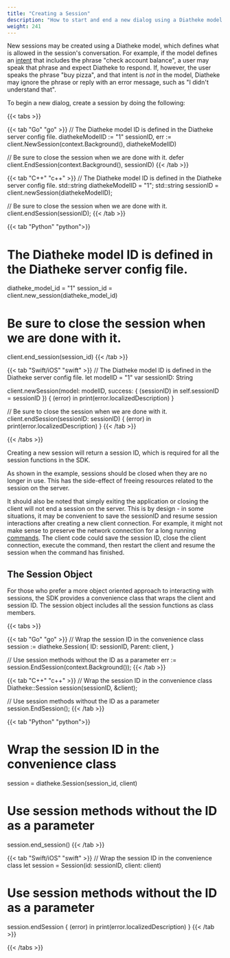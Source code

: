 ```yaml
---
title: "Creating a Session"
description: "How to start and end a new dialog using a Diatheke model to create a session."
weight: 241
---
```


New sessions may be created using a Diatheke model, which defines what
is allowed in the session's conversation. For example, if the model
defines an [intent](../../../glossary#intent) that includes the phrase
"check account balance", a user may speak that phrase and expect
Diatheke to respond. If, however, the user speaks the phrase "buy pizza",
and that intent is *not* in the model, Diatheke may ignore the phrase or
reply with an error message, such as "I didn't understand that".

To begin a new dialog, create a session by doing the following:

{{< tabs >}}

{{< tab "Go" "go" >}}
// The Diatheke model ID is defined in the Diatheke server config file.
diathekeModelID := "1"
sessionID, err := client.NewSession(context.Background(), diathekeModelID)

// Be sure to close the session when we are done with it.
defer client.EndSession(context.Background(), sessionID)
{{< /tab >}}

{{< tab "C++" "c++" >}}
// The Diatheke model ID is defined in the Diatheke server config file.
std::string diathekeModelID = "1";
std::string sessionID = client.newSession(diathekeModelID);

// Be sure to close the session when we are done with it.
client.endSession(sessionID);
{{< /tab >}}

{{< tab "Python" "python">}}
# The Diatheke model ID is defined in the Diatheke server config file.
diatheke_model_id = "1"
session_id = client.new_session(diatheke_model_id)

# Be sure to close the session when we are done with it.
client.end_session(session_id)
{{< /tab >}}

{{< tab "Swift/iOS" "swift" >}}
// The Diatheke model ID is defined in the Diatheke server config file.
let modelID = "1"
var sessionID: String

client.newSession(model: modelID, success: { (sessionID) in
    self.sessionID = sessionID
}) { (error) in
    print(error.localizedDescription)
}

// Be sure to close the session when we are done with it.
client.endSession(sessionID: sessionID) { (error) in
    print(error.localizedDescription)
}
{{< /tab >}}

{{< /tabs >}}

Creating a new session will return a session ID, which is required for all
the session functions in the SDK.

As shown in the example, sessions should be closed when they are no longer
in use. This has the side-effect of freeing resources related to the session
on the server.

It should also be noted that simply exiting the application or closing
the client will not end a session on the server. This is by design - in
some situations, it may be convenient to save the sessionID and resume
session interactions after creating a new client connection. For example,
it might not make sense to preserve the network connection for a long
running [commands](../../../glossary#command). The client code could save
the session ID, close the client connection, execute the command, then
restart the client and resume the session when the command has finished.


## The Session Object
For those who prefer a more object oriented approach to interacting with
sessions, the SDK provides a convenience class that wraps the client and
session ID. The session object includes all the session functions as class
members.

{{< tabs >}}

{{< tab "Go" "go" >}}
// Wrap the session ID in the convenience class
session := diatheke.Session{
    ID: sessionID,
    Parent: client,
}

// Use session methods without the ID as a parameter
err := session.EndSession(context.Background());
{{< /tab >}}

{{< tab "C++" "c++" >}}
// Wrap the session ID in the convenience class
Diatheke::Session session(sessionID, &client);

// Use session methods without the ID as a parameter
session.EndSession();
{{< /tab >}}

{{< tab "Python" "python">}}
# Wrap the session ID in the convenience class
session = diatheke.Session(session_id, client)

# Use session methods without the ID as a parameter
session.end_session()
{{< /tab >}}

{{< tab "Swift/iOS" "swift" >}}
// Wrap the session ID in the convenience class
let session = Session(id: sessionID, client: client)

# Use session methods without the ID as a parameter
session.endSession { (error) in
    print(error.localizedDescription)
}
{{< /tab >}}

{{< /tabs >}}
